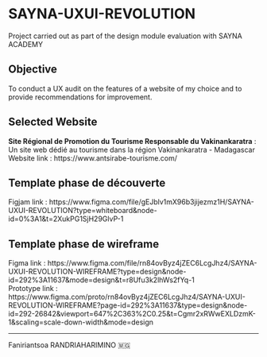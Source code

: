 # SAYNA-UXUI-REVOLUTION
Project carried out as part of the design module evaluation with SAYNA ACADEMY

<h2>Objective</h2>
To conduct a UX audit on the features of a website of my choice and to provide recommendations for improvement.


<h2>Selected Website</h2>
<strong>Site Régional de Promotion du Tourisme Responsable du Vakinankaratra</strong> :
Un site web dédié au tourisme dans la région Vakinankaratra - Madagascar <br>
Website link : https://www.antsirabe-tourisme.com/

<h2>Template phase de découverte</h2>
Figjam link : https://www.figma.com/file/gEJblv1mX96b3jijezmz1H/SAYNA-UXUI-REVOLUTION?type=whiteboard&node-id=0%3A1&t=2XukPG1SjH29GlvP-1


<h2>Template phase de wireframe</h2>
Figma link : https://www.figma.com/file/rn84ovByz4jZEC6LcgJhz4/SAYNA-UXUI-REVOLUTION-WIREFRAME?type=design&node-id=292%3A11637&mode=design&t=r8Ufu3k2lhWs2fYq-1 <br>
Prototype link : https://www.figma.com/proto/rn84ovByz4jZEC6LcgJhz4/SAYNA-UXUI-REVOLUTION-WIREFRAME?page-id=292%3A11637&type=design&node-id=292-26842&viewport=647%2C363%2C0.25&t=Cgmr2xRWwEXLDzmK-1&scaling=scale-down-width&mode=design

<hr>

Faniriantsoa RANDRIAHARIMINO 🇲🇬
